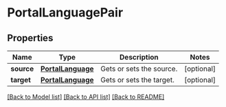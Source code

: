 # PortalLanguagePair

## Properties
Name | Type | Description | Notes
------------ | ------------- | ------------- | -------------
**source** | [**PortalLanguage**](PortalLanguage.md) | Gets or sets the source. | [optional] 
**target** | [**PortalLanguage**](PortalLanguage.md) | Gets or sets the target. | [optional] 

[[Back to Model list]](../README.md#documentation-for-models) [[Back to API list]](../README.md#documentation-for-api-endpoints) [[Back to README]](../README.md)


